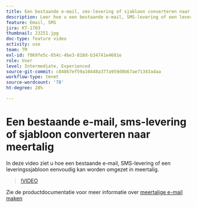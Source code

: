 ```yaml
---
title: Een bestaande e-mail, sms-levering of sjabloon converteren naar meertalig
description: Leer hoe u een bestaande e-mail, SMS-levering of een leveringssjabloon omzet in meerdere talen.
feature: Email, SMS
jira: KT-1703
thumbnail: 23251.jpg
doc-type: feature video
activity: use
team: TM
exl-id: f069fe5c-654c-4be3-818d-b34741e4681e
role: User
level: Intermediate, Experienced
source-git-commit: c84867ef59a10448a377a959d0b67ae71343a4aa
workflow-type: tm+mt
source-wordcount: '78'
ht-degree: 28%

---
```


# Een bestaande e-mail, sms-levering of sjabloon converteren naar meertalig

In deze video ziet u hoe een bestaande e-mail, SMS-levering of een leveringssjabloon eenvoudig kan worden omgezet in meertalig.

>[!VIDEO](https://video.tv.adobe.com/v/23251?quality=12&learn=on)

Zie de productdocumentatie voor meer informatie over [meertalige e-mail maken](https://experienceleague.adobe.com/docs/campaign-standard/using/communication-channels/email-messages/creating-a-multilingual-email.html?lang=en)
